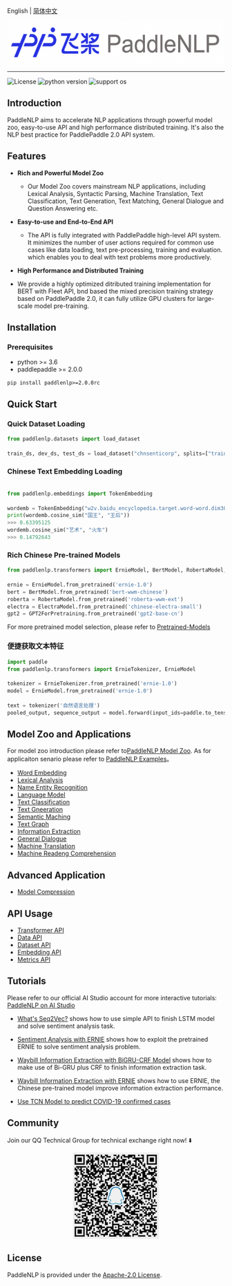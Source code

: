 English | [简体中文](./README.md)

<p align="center">
  <img src="./docs/imgs/paddlenlp.png" width="520" height ="100" />
</p>

---------------------------------------------------------------------------------

![License](https://img.shields.io/badge/license-Apache%202-red.svg)
![python version](https://img.shields.io/badge/python-3.6+-orange.svg)
![support os](https://img.shields.io/badge/os-linux%2C%20win%2C%20mac-yellow.svg)

## Introduction

PaddleNLP aims to accelerate NLP applications through powerful model zoo, easy-to-use API and high performance distributed training. It's also the NLP best practice for PaddlePaddle 2.0 API system.

## Features

* **Rich and Powerful Model Zoo**
  - Our Model Zoo covers mainstream NLP applications, including Lexical Analysis, Syntactic Parsing, Machine Translation, Text Classification, Text Generation, Text Matching, General Dialogue and Question Answering etc.

* **Easy-to-use and End-to-End API**
  - The API is fully integrated with PaddlePaddle high-level API system. It minimizes the number of user actions required for common use cases like data loading, text pre-processing, training and evaluation. which enables you to deal with text problems more productively.

* **High Performance and Distributed Training**
-  We provide a highly optimized ditributed training implementation for BERT with Fleet API, bnd based the mixed precision training strategy based on PaddlePaddle 2.0, it can fully utilize GPU clusters for large-scale model pre-training.


## Installation

### Prerequisites

* python >= 3.6
* paddlepaddle >= 2.0.0

```
pip install paddlenlp>=2.0.0rc
```

## Quick Start

### Quick Dataset Loading

```python
from paddlenlp.datasets import load_dataset

train_ds, dev_ds, test_ds = load_dataset("chnsenticorp", splits=["train", "dev", "test"])
```

### Chinese Text Embedding Loading

```python

from paddlenlp.embeddings import TokenEmbedding

wordemb = TokenEmbedding("w2v.baidu_encyclopedia.target.word-word.dim300")
print(wordemb.cosine_sim("国王", "王后"))
>>> 0.63395125
wordemb.cosine_sim("艺术", "火车")
>>> 0.14792643
```

### Rich Chinese Pre-trained Models


```python
from paddlenlp.transformers import ErnieModel, BertModel, RobertaModel, ElectraModel, GPT2ForPretraining

ernie = ErnieModel.from_pretrained('ernie-1.0')
bert = BertModel.from_pretrained('bert-wwm-chinese')
roberta = RobertaModel.from_pretrained('roberta-wwm-ext')
electra = ElectraModel.from_pretrained('chinese-electra-small')
gpt2 = GPT2ForPretraining.from_pretrained('gpt2-base-cn')
```

For more pretrained model selection, please refer to [Pretrained-Models](./docs/transformers.md)

### 便捷获取文本特征

```python
import paddle
from paddlenlp.transformers import ErnieTokenizer, ErnieModel

tokenizer = ErnieTokenizer.from_pretrained('ernie-1.0')
model = ErnieModel.from_pretrained('ernie-1.0')

text = tokenizer('自然语言处理')
pooled_output, sequence_output = model.forward(input_ids=paddle.to_tensor([text['input_ids']]))
```

## Model Zoo and Applications

For model zoo introduction please refer to[PaddleNLP Model Zoo](./docs/model_zoo.md). As for applicaiton senario please refer to [PaddleNLP Examples](./examples/)。

- [Word Embedding](./examples/word_embedding/)
- [Lexical Analysis](./examples/lexical_analysis/)
- [Name Entity Recognition](./examples/information_extraction/msra_ner/)
- [Language Model](./examples/language_model/)
- [Text Classification](./examples/text_classification/)
- [Text Gneeration](./examples/text_generation/)
- [Semantic Maching](./examples/text_matching/)
- [Text Graph](./examples/text_graph/erniesage/)
- [Information Extraction](./examples/information_extraction/)
- [General Dialogue](./examples/dialogue/)
- [Machine Translation](./examples/machine_translation/)
- [Machine Readeng Comprehension](./examples/machine_reading_comprehension/)

## Advanced Application

- [Model Compression](./examples/model_compression/)

## API Usage

- [Transformer API](./docs/transformers.md)
- [Data API](./docs/data.md)
- [Dataset API](./docs/datasets.md)
- [Embedding API](./docs/embeddings.md)
- [Metrics API](./docs/metrics.md)


## Tutorials

Please refer to our official AI Studio account for more interactive tutorials: [PaddleNLP on AI Studio](https://aistudio.baidu.com/aistudio/personalcenter/thirdview/574995)

* [What's Seq2Vec?](https://aistudio.baidu.com/aistudio/projectdetail/1283423) shows how to use simple API to finish LSTM model and solve sentiment analysis task.

* [Sentiment Analysis with ERNIE](https://aistudio.baidu.com/aistudio/projectdetail/1294333) shows how to exploit the pretrained ERNIE to solve sentiment analysis problem.

* [Waybill Information Extraction with BiGRU-CRF Model](https://aistudio.baidu.com/aistudio/projectdetail/1317771) shows how to make use of Bi-GRU plus CRF to finish information extraction task.

* [Waybill Information Extraction with ERNIE](https://aistudio.baidu.com/aistudio/projectdetail/1329361) shows how to use ERNIE, the Chinese pre-trained model improve information extraction performance.

* [Use TCN Model to predict COVID-19 confirmed cases](https://aistudio.baidu.com/aistudio/projectdetail/1290873)


## Community

Join our QQ Technical Group for technical exchange right now! ⬇️

<div align="center">
  <img src="./docs/imgs/qq.png" width="200" height="200" />
</div>

## License

PaddleNLP is provided under the [Apache-2.0 License](./LICENSE).
